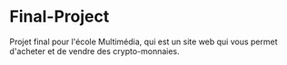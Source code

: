# Final-Project
Projet final pour l'école Multimédia, qui est un site web qui vous permet d'acheter et de vendre des crypto-monnaies.
